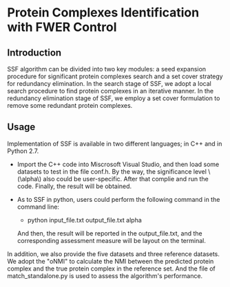 <script type="text/javascript" src="http://cdn.mathjax.org/mathjax/latest/MathJax.js?config=default"></script>

# Protein Complexes Identification with FWER Control

## Introduction

SSF algorithm can be divided into two key modules: a seed expansion procedure for significant protein complexes
search and a set cover strategy for redundancy elimination. In the search stage of SSF, we adopt a local search
procedure to find protein complexes in an iterative manner.  In the redundancy elimination stage of SSF, we employ 
a set cover formulation to remove some redundant protein complexes.

## Usage

Implementation of SSF is available in two different languages;
in C++ and in Python 2.7.

* Import the C++ code into Miscrosoft Visual Studio, and then load
some datasets to test in the file conf.h. By the way, the
significance level \\(\alpha\\) also could be user-specific. After
that complie and run the code. Finally, the result will be obtained.

* As to SSF in python, users could perform the following command in the command line:

  * python input_file.txt output_file.txt alpha

  And then, the result will be reported in the output_file.txt, and the corresponding
assessment measure will be layout on the terminal.

In addition, we also provide the five datasets and three reference datasets.
We adopt the "oNMI" to calculate the NMI between the predicted protein complex
and the true protein complex in the reference set. And the file of match_standalone.py
is used to assess the algorithm's performance.
